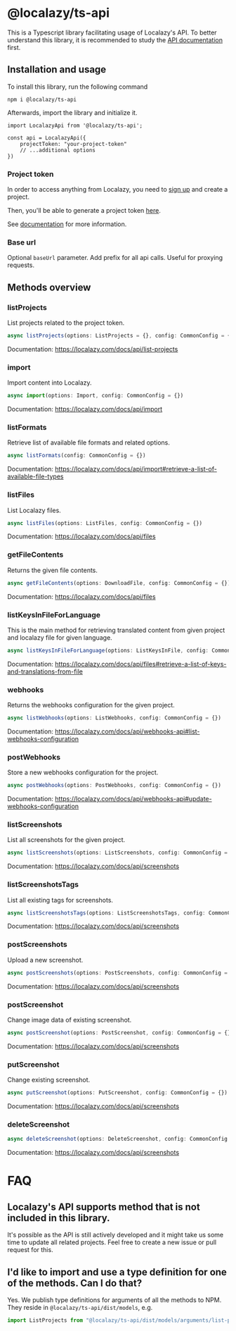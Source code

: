 # @localazy/ts-api

This is a Typescript library facilitating usage of Localazy's API. To better understand this library, it is recommended to study the [API documentation](https://localazy.com/docs/api/introduction) first.

## Installation and usage

To install this library, run the following command

```
npm i @localazy/ts-api
```

Afterwards, import the library and initialize it.

```
import LocalazyApi from '@localazy/ts-api';

const api = LocalazyApi({
    projectToken: "your-project-token"
    // ...additional options
})
```

### Project token

In order to access anything from Localazy, you need to [sign up](https://localazy.com/register) and create a project.

Then, you'll be able to generate a project token [here](https://localazy.com/developer/tokens).

See [documentation](https://localazy.com/docs/api/authentication) for more information.

### Base url

Optional `baseUrl` parameter. Add prefix for all api calls. Useful for proxying requests.

## Methods overview

### listProjects

List projects related to the project token.

```ts
async listProjects(options: ListProjects = {}, config: CommonConfig = {})
```

Documentation: https://localazy.com/docs/api/list-projects

### import

Import content into Localazy.

```ts
async import(options: Import, config: CommonConfig = {})
```

Documentation: https://localazy.com/docs/api/import

### listFormats

Retrieve list of available file formats and related options.

```ts
async listFormats(config: CommonConfig = {})
```

Documentation: https://localazy.com/docs/api/import#retrieve-a-list-of-available-file-types

### listFiles

List Localazy files.

```ts
async listFiles(options: ListFiles, config: CommonConfig = {})
```

Documentation: https://localazy.com/docs/api/files

### getFileContents

Returns the given file contents.

```ts
async getFileContents(options: DownloadFile, config: CommonConfig = {})
```

Documentation: https://localazy.com/docs/api/files

### listKeysInFileForLanguage

This is the main method for retrieving translated content from given project and localazy file for given language.

```ts
async listKeysInFileForLanguage(options: ListKeysInFile, config: CommonConfig = {})
```

Documentation: https://localazy.com/docs/api/files#retrieve-a-list-of-keys-and-translations-from-file

### webhooks

Returns the webhooks configuration for the given project.

```ts
async listWebhooks(options: ListWebhooks, config: CommonConfig = {})
```

Documentation: https://localazy.com/docs/api/webhooks-api#list-webhooks-configuration

### postWebhooks

Store a new webhooks configuration for the project.

```ts
async postWebhooks(options: PostWebhooks, config: CommonConfig = {})
```

Documentation: https://localazy.com/docs/api/webhooks-api#update-webhooks-configuration

### listScreenshots

List all screenshots for the given project.

```ts
async listScreenshots(options: ListScreenshots, config: CommonConfig = {})
```

Documentation: https://localazy.com/docs/api/screenshots

### listScreenshotsTags

List all existing tags for screenshots.

```ts
async listScreenshotsTags(options: ListScreenshotsTags, config: CommonConfig = {})
```

Documentation: https://localazy.com/docs/api/screenshots

### postScreenshots

Upload a new screenshot.

```ts
async postScreenshots(options: PostScreenshots, config: CommonConfig = {})
```

Documentation: https://localazy.com/docs/api/screenshots

### postScreenshot

Change image data of existing screenshot.

```ts
async postScreenshot(options: PostScreenshot, config: CommonConfig = {})
```

Documentation: https://localazy.com/docs/api/screenshots

### putScreenshot

Change existing screenshot.

```ts
async putScreenshot(options: PutScreenshot, config: CommonConfig = {})
```

Documentation: https://localazy.com/docs/api/screenshots

### deleteScreenshot

```ts
async deleteScreenshot(options: DeleteScreenshot, config: CommonConfig = {})
```

Documentation: https://localazy.com/docs/api/screenshots

# FAQ

## Localazy's API supports method that is not included in this library.

It's possible as the API is still actively developed and it might take us some time to update all related projects. Feel free to create a new issue or pull request for this.

## I'd like to import and use a type definition for one of the methods. Can I do that?

Yes. We publish type definitions for arguments of all the methods to NPM. They reside in `@localazy/ts-api/dist/models`, e.g.

```ts
import ListProjects from "@localazy/ts-api/dist/models/arguments/list-projects";
```
